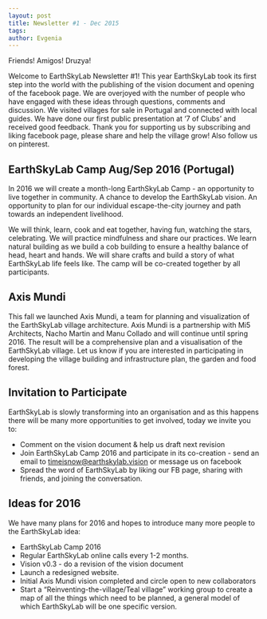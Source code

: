 ```yaml
---
layout: post
title: Newsletter #1 - Dec 2015
tags: 
author: Evgenia
---
```


Friends! Amigos! Druzya! 


Welcome to EarthSkyLab Newsletter #1! This year EarthSkyLab took its first step into the world with the publishing of the vision document and opening of the facebook page. We are overjoyed with the number of people who have engaged with these ideas through questions, comments and discussion. We visited villages for sale in Portugal and connected with local guides. We have done our first public presentation at ‘7 of Clubs’ and received good feedback. Thank you for supporting us by subscribing and liking facebook page, please share and help the village grow! Also follow us on pinterest.

## EarthSkyLab Camp Aug/Sep 2016 (Portugal)
In 2016 we will create a month-long EarthSkyLab Camp - an opportunity to live together in community. A chance to develop the EarthSkyLab vision. An opportunity to plan for our individual escape-the-city journey and path towards an independent livelihood.

We will think, learn, cook and eat together, having fun, watching the stars, celebrating. We will practice mindfulness and share our practices. We learn natural building as we build a cob building to ensure a healthy balance  of head, heart and hands. We will share crafts and build a story of what EarthSkyLab life feels like.
The camp will be co-created together by all participants.


## Axis Mundi
This fall we launched Axis Mundi, a team for planning and visualization of the EarthSkyLab village architecture. Axis Mundi is a partnership with Mi5 Architects, Nacho Martin and Manu Collado and will continue until spring 2016. The result will be a comprehensive plan and a visualisation of the EarthSkyLab village. 
Let us know if you are interested in participating in developing the village building and infrastructure plan, the garden and food forest.

## Invitation to Participate

EarthSkyLab is slowly transforming into an organisation and as this happens there will be many more opportunities to get involved, today we invite you to:
* Comment on the vision document & help us draft next revision
* Join EarthSkyLab Camp 2016 and participate in its co-creation - send an email to timeisnow@earthskylab.vision or message us on facebook
* Spread the word of EarthSkyLab by liking our FB page, sharing with friends, and joining the conversation. 

## Ideas for 2016

We have many plans for 2016 and hopes to introduce many more people to the EarthSkyLab idea:
* EarthSkyLab Camp 2016
* Regular EarthSkyLab online calls every 1-2 months.
* Vision v0.3 - do a revision of the vision document
* Launch a redesigned website.
* Initial Axis Mundi vision completed and circle open to new collaborators
* Start a “Reinventing-the-village/Teal village” working group to create a map of all the things which need to be planned, a general model of which EarthSkyLab will be one specific version.
